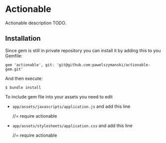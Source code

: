 # Actionable

Actionable description TODO.

## Installation

Since gem is still in private repository you can install it by adding this to you Gemfile:

    gem 'actionable', git: 'git@github.com:pawelszymanski/actionable-gem.git'

And then execute:

    $ bundle install

To include gem file into your assets you need to edit

- `app/assets/javascripts/application.js` and add this line

    //= require actionable

- `app/assets/stylesheets/application.css` and add this line

    //= require actionable

